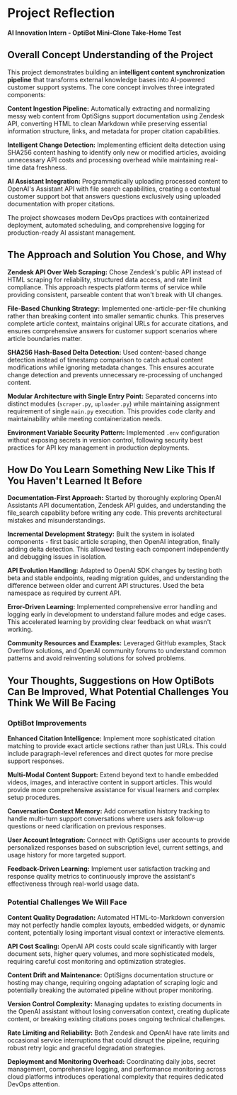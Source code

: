 # Project Reflection

**AI Innovation Intern - OptiBot Mini-Clone Take-Home Test**

## Overall Concept Understanding of the Project

This project demonstrates building an **intelligent content synchronization pipeline** that transforms external knowledge bases into AI-powered customer support systems. The core concept involves three integrated components:

**Content Ingestion Pipeline:** Automatically extracting and normalizing messy web content from OptiSigns support documentation using Zendesk API, converting HTML to clean Markdown while preserving essential information structure, links, and metadata for proper citation capabilities.

**Intelligent Change Detection:** Implementing efficient delta detection using SHA256 content hashing to identify only new or modified articles, avoiding unnecessary API costs and processing overhead while maintaining real-time data freshness.

**AI Assistant Integration:** Programmatically uploading processed content to OpenAI's Assistant API with file search capabilities, creating a contextual customer support bot that answers questions exclusively using uploaded documentation with proper citations.

The project showcases modern DevOps practices with containerized deployment, automated scheduling, and comprehensive logging for production-ready AI assistant management.

## The Approach and Solution You Chose, and Why

**Zendesk API Over Web Scraping:** Chose Zendesk's public API instead of HTML scraping for reliability, structured data access, and rate limit compliance. This approach respects platform terms of service while providing consistent, parseable content that won't break with UI changes.

**File-Based Chunking Strategy:** Implemented one-article-per-file chunking rather than breaking content into smaller semantic chunks. This preserves complete article context, maintains original URLs for accurate citations, and ensures comprehensive answers for customer support scenarios where article boundaries matter.

**SHA256 Hash-Based Delta Detection:** Used content-based change detection instead of timestamp comparison to catch actual content modifications while ignoring metadata changes. This ensures accurate change detection and prevents unnecessary re-processing of unchanged content.

**Modular Architecture with Single Entry Point:** Separated concerns into distinct modules (`scraper.py`, `uploader.py`) while maintaining assignment requirement of single `main.py` execution. This provides code clarity and maintainability while meeting containerization needs.

**Environment Variable Security Pattern:** Implemented `.env` configuration without exposing secrets in version control, following security best practices for API key management in production deployments.

## How Do You Learn Something New Like This If You Haven't Learned It Before

**Documentation-First Approach:** Started by thoroughly exploring OpenAI Assistants API documentation, Zendesk API guides, and understanding the file_search capability before writing any code. This prevents architectural mistakes and misunderstandings.

**Incremental Development Strategy:** Built the system in isolated components - first basic article scraping, then OpenAI integration, finally adding delta detection. This allowed testing each component independently and debugging issues in isolation.

**API Evolution Handling:** Adapted to OpenAI SDK changes by testing both beta and stable endpoints, reading migration guides, and understanding the difference between older and current API structures. Used the beta namespace as required by current API.

**Error-Driven Learning:** Implemented comprehensive error handling and logging early in development to understand failure modes and edge cases. This accelerated learning by providing clear feedback on what wasn't working.

**Community Resources and Examples:** Leveraged GitHub examples, Stack Overflow solutions, and OpenAI community forums to understand common patterns and avoid reinventing solutions for solved problems.

## Your Thoughts, Suggestions on How OptiBots Can Be Improved, What Potential Challenges You Think We Will Be Facing

### OptiBot Improvements

**Enhanced Citation Intelligence:** Implement more sophisticated citation matching to provide exact article sections rather than just URLs. This could include paragraph-level references and direct quotes for more precise support responses.

**Multi-Modal Content Support:** Extend beyond text to handle embedded videos, images, and interactive content in support articles. This would provide more comprehensive assistance for visual learners and complex setup procedures.

**Conversation Context Memory:** Add conversation history tracking to handle multi-turn support conversations where users ask follow-up questions or need clarification on previous responses.

**User Account Integration:** Connect with OptiSigns user accounts to provide personalized responses based on subscription level, current settings, and usage history for more targeted support.

**Feedback-Driven Learning:** Implement user satisfaction tracking and response quality metrics to continuously improve the assistant's effectiveness through real-world usage data.

### Potential Challenges We Will Face

**Content Quality Degradation:** Automated HTML-to-Markdown conversion may not perfectly handle complex layouts, embedded widgets, or dynamic content, potentially losing important visual context or interactive elements.

**API Cost Scaling:** OpenAI API costs could scale significantly with larger document sets, higher query volumes, and more sophisticated models, requiring careful cost monitoring and optimization strategies.

**Content Drift and Maintenance:** OptiSigns documentation structure or hosting may change, requiring ongoing adaptation of scraping logic and potentially breaking the automated pipeline without proper monitoring.

**Version Control Complexity:** Managing updates to existing documents in the OpenAI assistant without losing conversation context, creating duplicate content, or breaking existing citations poses ongoing technical challenges.

**Rate Limiting and Reliability:** Both Zendesk and OpenAI have rate limits and occasional service interruptions that could disrupt the pipeline, requiring robust retry logic and graceful degradation strategies.

**Deployment and Monitoring Overhead:** Coordinating daily jobs, secret management, comprehensive logging, and performance monitoring across cloud platforms introduces operational complexity that requires dedicated DevOps attention.

